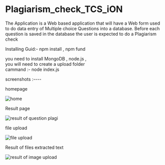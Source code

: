 # Plagiarism_check_TCS_iON
The Application is a Web based application that will have a Web form used to do data entry of Multiple choice Questions into a database. Before each question is saved in the database the user is expected to do a Plagiarism check 

Installing Guid:-
npm install , 
npm fund

you need to install MongoDB , node.js ,  
you will need to create a upload folder  
cammand :- node index.js



screenshots :----

homepage 

![home](https://user-images.githubusercontent.com/42857179/89496373-2863c880-d7b2-11ea-9b1f-23634e62ab6f.png)



Result page 

![result of question plagi](https://user-images.githubusercontent.com/42857179/89496678-b6d84a00-d7b2-11ea-89a3-d01121063de3.png)


file upload

![file upload](https://user-images.githubusercontent.com/42857179/89496731-d1122800-d7b2-11ea-9c43-65a981156df5.png)


Result of files extracted text 

![result of image upload](https://user-images.githubusercontent.com/42857179/89496766-e424f800-d7b2-11ea-8d80-4b2a42e8a5ea.png)
